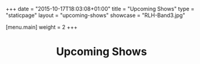 +++
date = "2015-10-17T18:03:08+01:00"
title = "Upcoming Shows"
type = "staticpage"
layout = "upcoming-shows"
showcase = "RLH-Band3.jpg"

[menu.main]
weight = 2
+++

<h1 style="text-align: center;">Upcoming Shows</h1>